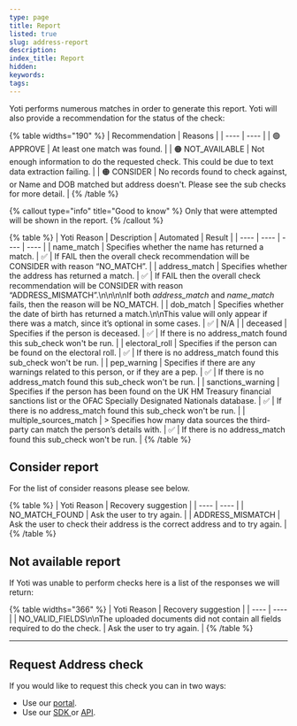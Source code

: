 ```yaml
---
type: page
title: Report
listed: true
slug: address-report
description: 
index_title: Report
hidden: 
keywords: 
tags: 
---
```


Yoti performs numerous matches in order to generate this report. Yoti will also provide a recommendation for the status of the check:

{% table widths="190" %}
| Recommendation | Reasons | 
| ---- | ---- | 
| 🟢  APPROVE | At least one match was found. | 
| 🟠  NOT_AVAILABLE | Not enough information to do the requested check. This could be due to text data extraction failing. | 
| 🟠 CONSIDER | No records found to check against, or Name and DOB matched but address doesn't. Please see the sub checks for more detail. | 
{% /table %}

{% callout type="info" title="Good to know" %}
Only that were attempted will be shown in the report.
{% /callout %}

{% table %}
| Yoti Reason | Description | Automated | Result | 
| ---- | ---- | ---- | ---- | 
| name_match | Specifies whether the name has returned a match. | ✅ | If FAIL then the overall check recommendation will be CONSIDER with reason “NO_MATCH”. | 
| address_match | Specifies whether the address has returned a match. | ✅ | If FAIL then the overall check recommendation will be CONSIDER with reason “ADDRESS_MISMATCH”.\n\n\n\nIf both _address_match_ and _name_match_ fails, then the reason will be NO_MATCH. | 
| dob_match | Specifies whether the date of birth has returned a match.\n\nThis value will only appear if there was a match, since it’s optional in some cases. | ✅ | N/A | 
| deceased | Specifies if the person is deceased. | ✅ | If there is no address_match found this sub_check won't be run. | 
| electoral_roll | Specifies if the person can be found on the electoral roll. | ✅ | If there is no address_match found this sub_check won't be run. | 
| pep_warning | Specifies if there are any warnings related to this person, or if they are a pep. | ✅ | If there is no address_match found this sub_check won't be run. | 
| sanctions_warning | Specifies if the person has been found on the UK HM Treasury financial sanctions list or the OFAC Specially Designated Nationals database. | ✅ | If there is no address_match found this sub_check won't be run. | 
| multiple_sources_match | &gt; Specifies how many data sources the third-party can match the person’s details with. | ✅ | If there is no address_match found this sub_check won't be run. | 
{% /table %}

## Consider report

For the list of consider reasons please see below.

{% table %}
| Yoti Reason | Recovery suggestion | 
| ---- | ---- | 
| NO_MATCH_FOUND | Ask the user to try again. | 
| ADDRESS_MISMATCH | Ask the user to check their address is the correct address and to try again. | 
{% /table %}

## Not available report

If Yoti was unable to perform checks here is a list of the responses we will return:

{% table widths="366" %}
| Yoti Reason | Recovery suggestion | 
| ---- | ---- | 
| NO_VALID_FIELDS\n\nThe uploaded documents did not contain all fields required to do the check. | Ask the user to try again. | 
{% /table %}

---

## Request Address check

If you would like to request this check you can in two ways:

- Use our [portal](https://developers.yoti.com/identity-verification/portal-guide#request-document-comparison-check).
- Use our [SDK ](https://developers.yoti.com/identity-verification/address-check)or [API](https://yoti.world/yoti-public-api/#/Backend%20Endpoints/post_sessions).